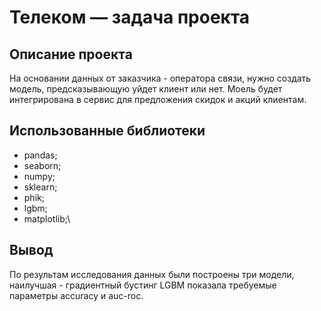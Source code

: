 
# Телеком — задача проекта
## Описание проекта
На основании данных от заказчика - оператора связи, нужно создать модель, предсказывающую уйдет клиент или нет. Моель будет интегрирована в сервис для предложения скидок и акций клиентам.
## Использованные библиотеки 
- pandas;
- seaborn;
-  numpy;
-  sklearn;
-  phik;
-  lgbm;
-  matplotlib;\
## Вывод
По результам исследования данных были построены три модели, наилучшая - градиентный бустинг LGBM показала требуемые параметры accuracy и auc-roc.
